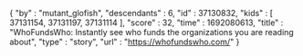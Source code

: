 {
  "by" : "mutant_glofish",
  "descendants" : 6,
  "id" : 37130832,
  "kids" : [ 37131154, 37131197, 37131114 ],
  "score" : 32,
  "time" : 1692080613,
  "title" : "WhoFundsWho: Instantly see who funds the organizations you are reading about",
  "type" : "story",
  "url" : "https://whofundswho.com/"
}
